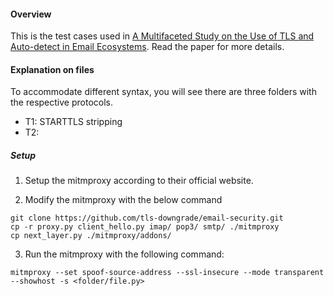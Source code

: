 #### Overview
This is the test cases used in [A Multifaceted Study on the Use of TLS and
Auto-detect in Email Ecosystems](https://dx.doi.org/10.14722/ndss.2025.240532). Read the paper for more details.

#### Explanation on files
To accommodate different syntax, you will see there are three folders with the respective protocols.
- T1: STARTTLS stripping
- T2: 

##### Setup

1. Setup the mitmproxy according to their official website.

2. Modify the mitmproxy with the below command

```
git clone https://github.com/tls-downgrade/email-security.git
cp -r proxy.py client_hello.py imap/ pop3/ smtp/ ./mitmproxy
cp next_layer.py ./mitmproxy/addons/
```

3. Run the mitmproxy with the following command:
```
mitmproxy --set spoof-source-address --ssl-insecure --mode transparent --showhost -s <folder/file.py>
```